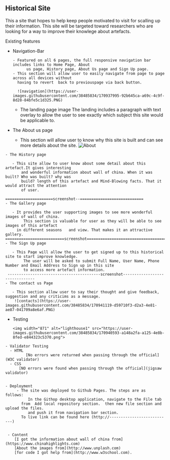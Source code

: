 ## Historical Site
   This a site that hopes to help keep people motivated to visit for scalling up their information.
   This site will be targeted toward researchers who are looking for a way to improve their knowlege about artefacts.
   
 Existing features
 
  - Navigation-Bar
    
    	- Featured on all 6 pages, the full responsive navigation bar includes links to Home Page, About
    	      us page, History page, About Us page and Sign Up page. 
	    - This section will allow user to easily navigate from page to page across all devices without 
	      having to revert  back to previouspage via back button.
	     
	      ![navigation](https://user-images.githubusercontent.com/38485834/170937995-92b645ca-a69c-4c9f-8d28-84bfe5c1d325.PNG)
	      
	      

    - The landing page image 
       The landing includes a paragraph with text overlay to allow the user to see exactly which subject this site 
         would be applicable to.
	
    
   
   - The About us page
    
       - This section will allow user to know why this site is built and can see more details about the site.
         ![About](https://user-images.githubusercontent.com/38485834/170939158-047cfb12-265f-4e43-94ad-e5ad08902cdd.PNG)
	
     
    - The History page
    
       - This site allow to user know about some detail about this artefact.It gives interesting 
           and wonderful information about wall of china. When it was built? Who was built? why was 
           build? length of this artefact and Mind-Blowing facts. That it would attract the attention 
           of user.
	
	=====================screenshot--============================
    - The Gallery page
    
       - It provides the user supporting images to see more wonderful images of wall of china.
        	This section is valuable for user as they will be able to see images of this artefact 
         in different seasons	and view. That makes it an attractive gallery.
	==========================screenshot=======================================
    - The Sign Up page
    
       - This Page will allow the user to get signed up to this historical site to start improve knowledge.
        	The user will be asked to submit Full Name, User Name, Phone Number and Email Address to Sign up in this site 
	        to access more artefact information.  
     -----------------------------------------screenshot-------------------------------
    - The contact us Page
    
       - This section allow user to say their thought and give feedback, suggestion and any criticims as a message.
        ![contacts](https://user-images.githubusercontent.com/38485834/170941119-d59710f3-d2a3-4e81-ae87-041709a8e6af.PNG)
       
  -  Testing 
  
  
         <img width="871" alt="lighthouse1" src="https://user-images.githubusercontent.com/38485834/170940593-a148a2fa-a125-4e8b-8fed-e844323c5370.png">

  
    - Validator Testing
      - HTML 
	         [No errors were returned when passing through the official](W3C validator)
      - CSS 
          [NO errors were found when passing through the official](jigsaw validator)
	 
     
    - Deployment 
         - The site was deployed to Github Pages. The steps are as follows:
	          In the Githop desktop application, navigate to the File tab 
           from  Add local repository section.  then new file section and upload the files.
	          and push it from navigation bar section.
           To live link can be found here (http://---------------------------)

 	
     - Content 
       	[I got the information about wall of china from](https://www.chinahighlights.com)
        [About the images from](http://www.unplash.com)
       	[for code I got help from](http://www.w3school.com).
	 
	

	
	

    
	

  
 
 
